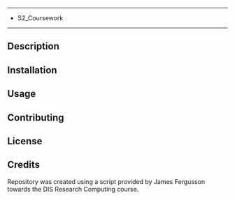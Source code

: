 **********************************************
* S2_Coursework
**********************************************

## Description

## Installation

## Usage

## Contributing

## License

## Credits
Repository was created using a script provided by James Fergusson towards the DIS Research Computing course.
